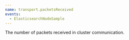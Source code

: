 ```yaml
---
name: transport.packetsReceived
events:
  - ElasticsearchNodeSample
---
```


The number of packets received in cluster communication.